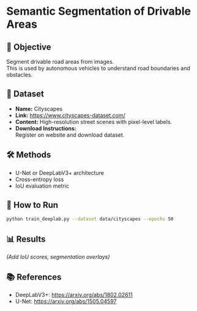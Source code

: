 # Semantic Segmentation of Drivable Areas

## 🎯 Objective
Segment drivable road areas from images.  
This is used by autonomous vehicles to understand road boundaries and obstacles.

## 📂 Dataset
- **Name:** Cityscapes
- **Link:** https://www.cityscapes-dataset.com/
- **Content:** High-resolution street scenes with pixel-level labels.
- **Download Instructions:**  
Register on website and download dataset.

## 🛠️ Methods
- U-Net or DeepLabV3+ architecture
- Cross-entropy loss
- IoU evaluation metric

## 🚀 How to Run
```bash
python train_deeplab.py --dataset data/cityscapes --epochs 50
```

## 📊 Results
*(Add IoU scores, segmentation overlays)*

## 📚 References
- DeepLabV3+: https://arxiv.org/abs/1802.02611
- U-Net: https://arxiv.org/abs/1505.04597

